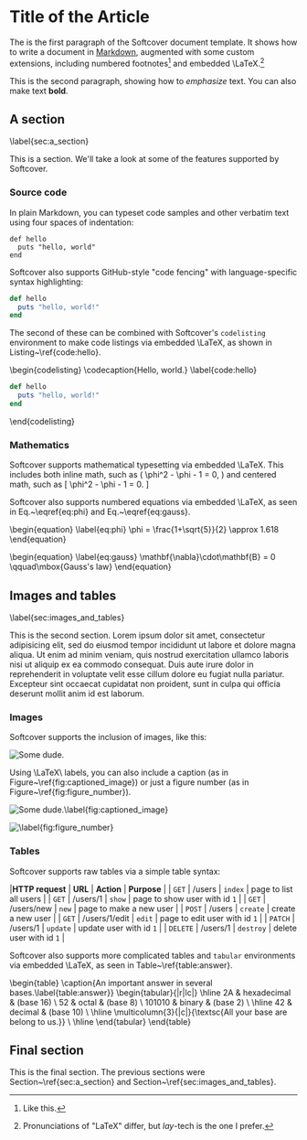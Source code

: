 # Title of the Article

The is the first paragraph of the Softcover document template. It shows how to write a document in [Markdown](http://daringfireball.net/projects/markdown/), augmented with some custom extensions, including numbered footnotes[^sample-footnote] and embedded \LaTeX.[^pronunciation]

This is the second paragraph, showing how to *emphasize* text. You can also make text **bold**.

## A section
\label{sec:a_section}

This is a section. We'll take a look at some of the features supported by Softcover.

### Source code

In plain Markdown, you can typeset code samples and other verbatim text using four spaces of indentation:

    def hello
      puts "hello, world"
    end

Softcover also supports GitHub-style "code fencing" with language-specific syntax highlighting:

```ruby
def hello
  puts "hello, world!"
end
```

The second of these can be combined with Softcover's `codelisting` environment to make code listings via embedded \LaTeX, as shown in Listing~\ref{code:hello}.

\begin{codelisting}
\codecaption{Hello, world.}
\label{code:hello}
```ruby
def hello
  puts "hello, world!"
end
```
\end{codelisting}


### Mathematics

Softcover supports mathematical typesetting via embedded \LaTeX. This includes both inline math, such as \( \phi^2 - \phi - 1 = 0, \) and centered math, such as
\[ \phi^2 - \phi - 1 = 0. \]

Softcover also supports numbered equations via embedded \LaTeX, as seen in Eq.~\eqref{eq:phi} and Eq.~\eqref{eq:gauss}.

\begin{equation}
\label{eq:phi}
\phi = \frac{1+\sqrt{5}}{2} \approx 1.618
\end{equation}

\begin{equation}
\label{eq:gauss}
\mathbf{\nabla}\cdot\mathbf{B} = 0 \qquad\mbox{Gauss's law}
\end{equation}


## Images and tables
\label{sec:images_and_tables}

This is the second section. Lorem ipsum dolor sit amet, consectetur adipisicing elit, sed do eiusmod
tempor incididunt ut labore et dolore magna aliqua. Ut enim ad minim veniam,
quis nostrud exercitation ullamco laboris nisi ut aliquip ex ea commodo
consequat. Duis aute irure dolor in reprehenderit in voluptate velit esse
cillum dolore eu fugiat nulla pariatur. Excepteur sint occaecat cupidatat non
proident, sunt in culpa qui officia deserunt mollit anim id est laborum.

### Images

Softcover supports the inclusion of images, like this:

![Some dude.](images/01_michael_hartl_headshot.jpg)

Using \LaTeX\ labels, you can also include a caption (as in Figure~\ref{fig:captioned_image}) or just a figure number (as in Figure~\ref{fig:figure_number}).

![Some dude.\label{fig:captioned_image}](images/01_michael_hartl_headshot.jpg)

![\label{fig:figure_number}](images/01_michael_hartl_headshot.jpg)

### Tables

Softcover supports raw tables via a simple table syntax:

|**HTTP request** | **URL** | **Action** | **Purpose** |
| `GET` | /users | `index` | page to list all users |
| `GET` | /users/1 | `show` | page to show user with id `1` |
| `GET` | /users/new | `new` | page to make a new user |
| `POST` | /users | `create` | create a new user |
| `GET` | /users/1/edit | `edit` | page to edit user with id `1` |
| `PATCH` | /users/1 | `update` | update user with id `1` |
| `DELETE` | /users/1 | `destroy` | delete user with id `1` |

Softcover also supports more complicated tables and `tabular` environments via embedded \LaTeX, as seen in Table~\ref{table:answer}.

\begin{table}
\caption{An important answer in several bases.\label{table:answer}}
\begin{tabular}{|r|lc|}
  \hline
  2A & hexadecimal & (base 16) \\
  52 & octal & (base 8) \\
  101010 & binary & (base 2) \\
  \hline
  42 & decimal & (base 10) \\
  \hline
  \multicolumn{3}{|c|}{\textsc{All your base are belong to us.}} \\
  \hline
\end{tabular}
\end{table}

## Final section

This is the final section. The previous sections were Section~\ref{sec:a_section} and Section~\ref{sec:images_and_tables}.

[^sample-footnote]: Like this.

[^pronunciation]: Pronunciations of "LaTeX" differ, but *lay*-tech is the one I prefer.
